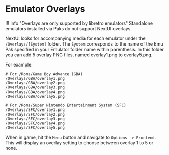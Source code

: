 # Emulator Overlays

!!! info "Overlays are only supported by libretro emulators"
    Standalone emulators installed via Paks do not support NextUI overlays.

NextUI looks for accompanying media for each emulator under the `/Overlays/[System]` folder.
The `System` corresponds to the name of the Emu Pak specified in your Emulator folder name within parenthesis.
In this folder you can add 5 overlay PNG files, named overlay1.png to overlay5.png.

For example:

```
# For /Roms/Game Boy Advance (GBA)
/Overlays/GBA/overlay1.png
/Overlays/GBA/overlay2.png
/Overlays/GBA/overlay3.png
/Overlays/GBA/overlay4.png
/Overlays/GBA/overlay5.png

# For /Roms/Super Nintendo Entertainment System (SFC)
/Overlays/SFC/overlay1.png
/Overlays/SFC/overlay2.png
/Overlays/SFC/overlay3.png
/Overlays/SFC/overlay4.png
/Overlays/SFC/overlay5.png
```

When in game, hit the `Menu` button and navigate to `Options -> Frontend`. This will display
an overlay setting to choose between overlay 1 to 5 or none.
